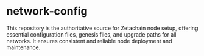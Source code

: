 # network-config
This repository is the authoritative source for Zetachain node setup, offering essential configuration files, genesis files, and upgrade paths for all networks. It ensures consistent and reliable node deployment and maintenance.

